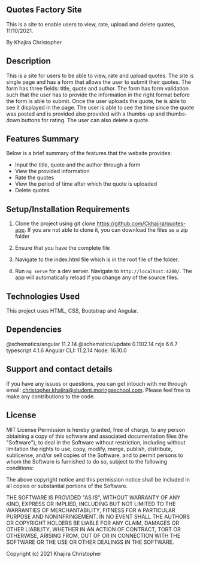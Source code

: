 ## Quotes Factory Site

This is a site to enable users to view, rate, upload and delete quotes, 11/10/2021.

By Khajira Christopher

## Description

This is a site for users to be able to view, rate and upload quotes. The site is single page and has a form that allows the user to submit their quotes. The form has three fields: title, quote and author. The form has form validation such that the user has to provide the information in the right format before the form is able to submit. Once the user uploads the quote, he is able to see it displayed in the page. The user is able to see the time since the quote was posted and is provided also provided with a thumbs-up and thumbs-down buttons for rating. The user can also delete a quote.

## Features Summary

Below is a brief summary of the features that the website provides:

- Input the title, quote and the author through a form
- View the provided information
- Rate the quotes
- View the period of time after which the quote is uploaded
- Delete quotes

## Setup/Installation Requirements

1. Clone the project using git clone https://github.com/Ckhajira/quotes-app. If you are not able to clone it, you can download the files as a zip folder

2. Ensure that you have the complete file

3. Navigate to the index.html file which is in the root file of the folder.

4. Run `ng serve` for a dev server. Navigate to `http://localhost:4200/`. The app will automatically reload if you change any of the source files.



## Technologies Used

This project uses HTML, CSS, Bootstrap and Angular.

## Dependencies
@schematics/angular             11.2.14
@schematics/update              0.1102.14
rxjs                            6.6.7
typescript                      4.1.6
Angular CLI: 11.2.14
Node: 16.10.0

## Support and contact details

If you have any issues or questions, you can get intouch with me through email: christopher.khajira@student.moringaschool.com. Please feel free to make any contributions to the code.

## License

MIT License
Permission is hereby granted, free of charge, to any person obtaining a copy of this software and associated documentation files (the "Software"), to deal in the Software without restriction, including without limitation the rights to use, copy, modify, merge, publish, distribute, sublicense, and/or sell copies of the Software, and to permit persons to whom the Software is furnished to do so, subject to the following conditions:

The above copyright notice and this permission notice shall be included in all copies or substantial portions of the Software.

THE SOFTWARE IS PROVIDED "AS IS", WITHOUT WARRANTY OF ANY KIND, EXPRESS OR IMPLIED, INCLUDING BUT NOT LIMITED TO THE WARRANTIES OF MERCHANTABILITY, FITNESS FOR A PARTICULAR PURPOSE AND NONINFRINGEMENT. IN NO EVENT SHALL THE AUTHORS OR COPYRIGHT HOLDERS BE LIABLE FOR ANY CLAIM, DAMAGES OR OTHER LIABILITY, WHETHER IN AN ACTION OF CONTRACT, TORT OR OTHERWISE, ARISING FROM, OUT OF OR IN CONNECTION WITH THE SOFTWARE OR THE USE OR OTHER DEALINGS IN THE SOFTWARE.

Copyright (c) 2021 Khajira Christopher
